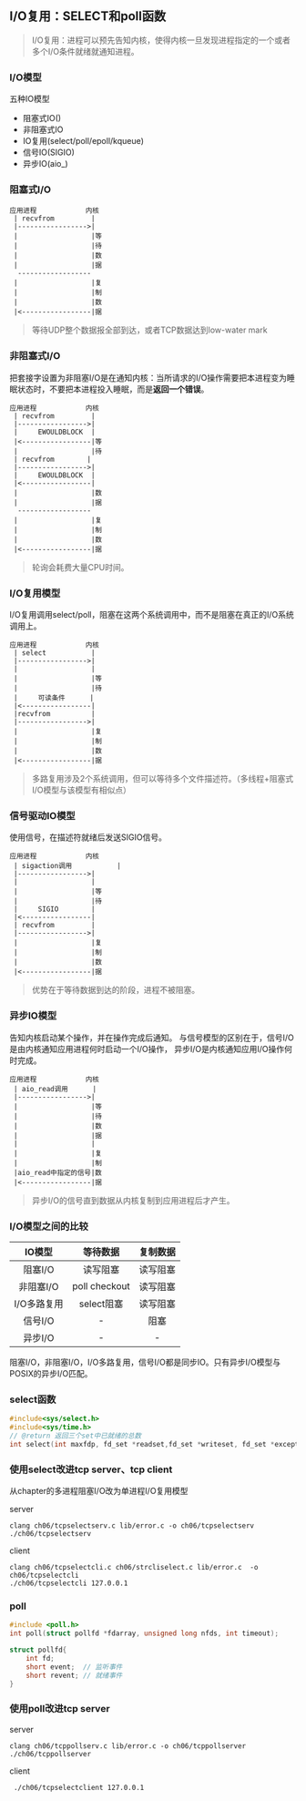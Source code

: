 ## I/O复用：SELECT和poll函数
> I/O复用：进程可以预先告知内核，使得内核一旦发现进程指定的一个或者多个I/O条件就绪就通知进程。

### I/O模型
五种IO模型
- 阻塞式IO()
- 非阻塞式IO
- IO复用(select/poll/epoll/kqueue)
- 信号IO(SIGIO)
- 异步IO(aio_)

### 阻塞式I/O

```
应用进程            内核
 | recvfrom         |
 |----------------->|
 |                  |等
 |                  |待
 |                  |数
 |                  |据
  ------------------
 |                  |复
 |                  |制
 |                  |数
 |<-----------------|据

```
> 等待UDP整个数据报全部到达，或者TCP数据达到low-water mark

### 非阻塞式I/O
把套接字设置为非阻塞I/O是在通知内核：当所请求的I/O操作需要把本进程变为睡眠状态时，不要把本进程投入睡眠，而是<b>返回一个错误</b>。
```
应用进程            内核
 | recvfrom         |
 |----------------->|
 |     EWOULDBLOCK  |
 |<-----------------|等
 |                  |待
 | recvfrom        |
 |----------------->|
 |     EWOULDBLOCK  |
 |<-----------------|
 |                  |数
 |                  |据
  ------------------
 |                  |复
 |                  |制
 |                  |数
 |<-----------------|据

 ```
 > 轮询会耗费大量CPU时间。

 ### I/O复用模型
 I/O复用调用select/poll，阻塞在这两个系统调用中，而不是阻塞在真正的I/O系统调用上。

```
应用进程            内核
 | select           |
 |----------------->|
 |                  |
 |                  |等
 |                  |待
 |     可读条件      |
 |<-----------------|
 |recvfrom          |
 |----------------->|
 |                  |复
 |                  |制
 |                  |数
 |<-----------------|据
```
> 多路复用涉及2个系统调用，但可以等待多个文件描述符。（多线程+阻塞式I/O模型与该模型有相似点）

### 信号驱动IO模型
使用信号，在描述符就绪后发送SIGIO信号。
```
应用进程            内核
 | sigaction调用           |
 |----------------->|
 |                  |
 |                  |等
 |                  |待
 |     SIGIO        |
 |<-----------------|
 | recvfrom         |
 |----------------->|
 |                  |复
 |                  |制
 |                  |数
 |<-----------------|据
```
> 优势在于等待数据到达的阶段，进程不被阻塞。

### 异步IO模型
告知内核启动某个操作，并在操作完成后通知。
与信号模型的区别在于，信号I/O是由内核通知应用进程何时启动一个I/O操作，
异步I/O是内核通知应用I/O操作何时完成。

```
应用进程            内核
 | aio_read调用      |
 |----------------->|
 |                  |等
 |                  |待
 |                  |数
 |                  |据
 |                  |
 |                  |复
 |                  |制
 |aio_read中指定的信号|数
 |<-----------------|据
```
> 异步I/O的信号直到数据从内核复制到应用进程后才产生。


### I/O模型之间的比较

IO模型|等待数据|复制数据
:-:|:-:|:-:
阻塞I/O|读写阻塞|读写阻塞    
非阻塞I/O|poll checkout|读写阻塞
I/O多路复用|select阻塞|读写阻塞
信号I/O |-|阻塞
异步I/O |-|-
                                           

阻塞I/O，非阻塞I/O，I/O多路复用，信号I/O都是同步IO。只有异步I/O模型与POSIX的异步I/O匹配。


### select函数

```C
#include<sys/select.h>
#include<sys/time.h>
// @return 返回三个set中已就绪的总数
int select(int maxfdp, fd_set *readset,fd_set *writeset, fd_set *exceptset, const struct timeval *timeout)
```

### 使用select改进tcp server、tcp client

从chapter的多进程阻塞I/O改为单进程I/O复用模型

server
```shell
clang ch06/tcpselectserv.c lib/error.c -o ch06/tcpselectserv
./ch06/tcpselectserv
```

client
```shell
clang ch06/tcpselectcli.c ch06/strcliselect.c lib/error.c  -o ch06/tcpselectcli
./ch06/tcpselectcli 127.0.0.1
```

### poll

```C
#include <poll.h>
int poll(struct pollfd *fdarray, unsigned long nfds, int timeout);

struct pollfd{
    int fd;
    short event;  // 监听事件
    short revent; // 就绪事件
}
```

### 使用poll改进tcp server

server
```shell
clang ch06/tcppollserv.c lib/error.c -o ch06/tcppollserver
./ch06/tcppollserver
```

client
```
 ./ch06/tcpselectclient 127.0.0.1
```